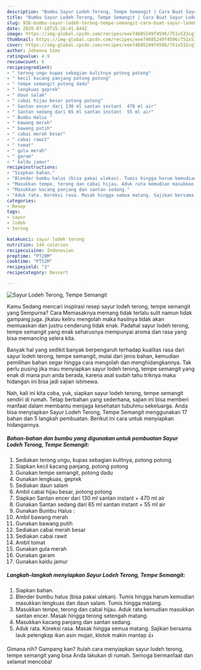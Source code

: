 ```yaml
---
description: "Bumbu Sayur Lodeh Terong, Tempe Semangit | Cara Buat Sayur Lodeh Terong, Tempe Semangit Yang Enak Dan Lezat"
title: "Bumbu Sayur Lodeh Terong, Tempe Semangit | Cara Buat Sayur Lodeh Terong, Tempe Semangit Yang Enak Dan Lezat"
slug: 936-bumbu-sayur-lodeh-terong-tempe-semangit-cara-buat-sayur-lodeh-terong-tempe-semangit-yang-enak-dan-lezat
date: 2020-07-10T15:16:41.844Z
image: https://img-global.cpcdn.com/recipes/eee74685249f4596/751x532cq70/sayur-lodeh-terong-tempe-semangit-foto-resep-utama.jpg
thumbnail: https://img-global.cpcdn.com/recipes/eee74685249f4596/751x532cq70/sayur-lodeh-terong-tempe-semangit-foto-resep-utama.jpg
cover: https://img-global.cpcdn.com/recipes/eee74685249f4596/751x532cq70/sayur-lodeh-terong-tempe-semangit-foto-resep-utama.jpg
author: Johanna Sims
ratingvalue: 4.9
reviewcount: 6
recipeingredient:
- " terong ungu kupas sebagian kulitnya potong potong"
- " kecil kacang panjang potong potong"
- " tempe semangit potong dadu"
- " lengkuas geprek"
- " daun salam"
- " cabai hijau besar potong potong"
- " Santan encer dari 130 ml santan instant  470 ml air"
- " Santan sedang dari 65 ml santan instant  55 ml air"
- " Bumbu Halus "
- " bawang merah"
- " bawang putih"
- " cabai merah besar"
- " cabai rawit"
- " tomat"
- " gula merah"
- " garam"
- " kaldu jamur"
recipeinstructions:
- "Siapkan bahan."
- "Blender bumbu halus (bisa pakai ulekan). Tumis hingga harum kemudian masukkan lengkuas dan daun salam. Tumis hingga matang."
- "Masukkan tempe, terong dan cabai hijau. Aduk rata kemudian masukkan santan encer. Masak hingga terong setengah matang."
- "Masukkan kacang panjang dan santan sedang."
- "Aduk rata. Koreksi rasa. Masak hingga semua matang. Sajikan bersama lauk pelengkap ikan asin mujair, klotok makin mantap 👍"
categories:
- Resep
tags:
- sayur
- lodeh
- terong

katakunci: sayur lodeh terong 
nutrition: 144 calories
recipecuisine: Indonesian
preptime: "PT20M"
cooktime: "PT52M"
recipeyield: "3"
recipecategory: Dessert

---
```



![Sayur Lodeh Terong, Tempe Semangit](https://img-global.cpcdn.com/recipes/eee74685249f4596/751x532cq70/sayur-lodeh-terong-tempe-semangit-foto-resep-utama.jpg)

Kamu Sedang mencari inspirasi resep sayur lodeh terong, tempe semangit yang Sempurna? Cara Memasaknya memang tidak terlalu sulit namun tidak gampang juga. jikalau keliru mengolah maka hasilnya tidak akan memuaskan dan justru cenderung tidak enak. Padahal sayur lodeh terong, tempe semangit yang enak seharusnya mempunyai aroma dan rasa yang bisa memancing selera kita.



Banyak hal yang sedikit banyak berpengaruh terhadap kualitas rasa dari sayur lodeh terong, tempe semangit, mulai dari jenis bahan, kemudian pemilihan bahan segar hingga cara mengolah dan menghidangkannya. Tak perlu pusing jika mau menyiapkan sayur lodeh terong, tempe semangit yang enak di mana pun anda berada, karena asal sudah tahu triknya maka hidangan ini bisa jadi sajian istimewa.


Nah, kali ini kita coba, yuk, siapkan sayur lodeh terong, tempe semangit sendiri di rumah. Tetap berbahan yang sederhana, sajian ini bisa memberi manfaat dalam membantu menjaga kesehatan tubuhmu sekeluarga. Anda bisa menyiapkan Sayur Lodeh Terong, Tempe Semangit menggunakan 17 bahan dan 5 langkah pembuatan. Berikut ini cara untuk menyiapkan hidangannya.

<!--inarticleads1-->

##### Bahan-bahan dan bumbu yang digunakan untuk pembuatan Sayur Lodeh Terong, Tempe Semangit:

1. Sediakan  terong ungu, kupas sebagian kulitnya, potong potong
1. Siapkan  kecil kacang panjang, potong potong
1. Gunakan  tempe semangit, potong dadu
1. Gunakan  lengkuas, geprek
1. Sediakan  daun salam
1. Ambil  cabai hijau besar, potong potong
1. Siapkan  Santan encer dari 130 ml santan instant + 470 ml air
1. Gunakan  Santan sedang dari 65 ml santan instant + 55 ml air
1. Gunakan  Bumbu Halus :
1. Ambil  bawang merah
1. Gunakan  bawang putih
1. Sediakan  cabai merah besar
1. Sediakan  cabai rawit
1. Ambil  tomat
1. Gunakan  gula merah
1. Gunakan  garam
1. Gunakan  kaldu jamur




<!--inarticleads2-->

##### Langkah-langkah menyiapkan Sayur Lodeh Terong, Tempe Semangit:

1. Siapkan bahan.
1. Blender bumbu halus (bisa pakai ulekan). Tumis hingga harum kemudian masukkan lengkuas dan daun salam. Tumis hingga matang.
1. Masukkan tempe, terong dan cabai hijau. Aduk rata kemudian masukkan santan encer. Masak hingga terong setengah matang.
1. Masukkan kacang panjang dan santan sedang.
1. Aduk rata. Koreksi rasa. Masak hingga semua matang. Sajikan bersama lauk pelengkap ikan asin mujair, klotok makin mantap 👍




Gimana nih? Gampang kan? Itulah cara menyiapkan sayur lodeh terong, tempe semangit yang bisa Anda lakukan di rumah. Semoga bermanfaat dan selamat mencoba!
